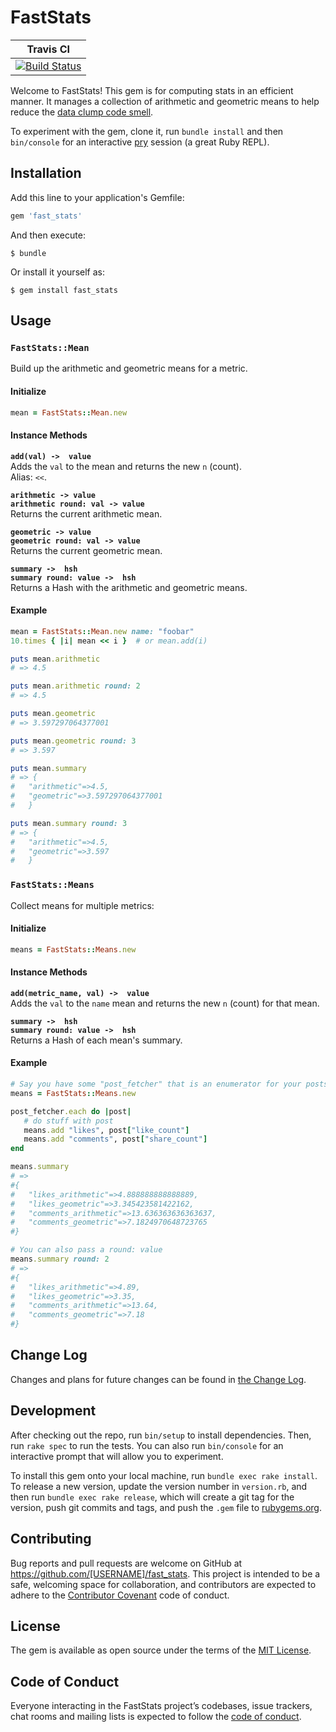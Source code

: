 # FastStats

| Travis CI|
|----------|
| [![Build Status](https://travis-ci.org/kyle-rader/fast_stats.svg?branch=master)](https://travis-ci.org/kyle-rader/fast_stats) |

Welcome to FastStats!
This gem is for computing stats in an efficient manner.
It manages a collection of arithmetic and geometric means to help reduce the
[data clump code smell](https://sourcemaking.com/refactoring/smells/data-clumps).

To experiment with the gem, clone it, run `bundle install` and then
`bin/console` for an interactive [pry](http://pryrepl.org/)
 session (a great Ruby REPL).

## Installation

Add this line to your application's Gemfile:

```ruby
gem 'fast_stats'
```

And then execute:

    $ bundle

Or install it yourself as:

    $ gem install fast_stats

## Usage

### `FastStats::Mean`

Build up the arithmetic and geometric means for a metric.

#### Initialize

```ruby
mean = FastStats::Mean.new
```

#### Instance Methods

**`add(val) ->  value`**<br>
    Adds the `val` to the mean and returns the new `n` (count). <br>
    Alias: `<<`.

**`arithmetic -> value`**<br>
**`arithmetic round: val -> value`**<br>
    Returns the current arithmetic mean.

**`geometric -> value`**<br>
**`geometric round: val -> value`**<br>
    Returns the current geometric mean.

**`summary ->  hsh`** <br>
**`summary round: value ->  hsh`** <br>
Returns a Hash with the arithmetic and geometric means.

#### Example

```ruby
mean = FastStats::Mean.new name: "foobar"
10.times { |i| mean << i }  # or mean.add(i)

puts mean.arithmetic
# => 4.5

puts mean.arithmetic round: 2
# => 4.5

puts mean.geometric
# => 3.597297064377001

puts mean.geometric round: 3
# => 3.597

puts mean.summary
# => {
#   "arithmetic"=>4.5,
#   "geometric"=>3.597297064377001
#   }

puts mean.summary round: 3
# => {
#   "arithmetic"=>4.5,
#   "geometric"=>3.597
#   }
```

### `FastStats::Means`

Collect means for multiple metrics:

#### Initialize

```ruby
means = FastStats::Means.new
```

#### Instance Methods

**`add(metric_name, val) ->  value`**<br>
Adds the `val` to the `name` mean and returns the new `n` (count) for that
mean. <br>

**`summary ->  hsh`** <br>
**`summary round: value ->  hsh`** <br>
Returns a Hash of each mean's summary.

#### Example

```ruby
# Say you have some "post_fetcher" that is an enumerator for your posts.
means = FastStats::Means.new

post_fetcher.each do |post|
   # do stuff with post
   means.add "likes", post["like_count"]
   means.add "comments", post["share_count"]
end

means.summary
# =>
#{
#   "likes_arithmetic"=>4.888888888888889,
#   "likes_geometric"=>3.345423581422162,
#   "comments_arithmetic"=>13.636363636363637,
#   "comments_geometric"=>7.1824970648723765
#}

# You can also pass a round: value
means.summary round: 2
# =>
#{
#   "likes_arithmetic"=>4.89,
#   "likes_geometric"=>3.35,
#   "comments_arithmetic"=>13.64,
#   "comments_geometric"=>7.18
#}

```


## Change Log

Changes and plans for future changes can be found in [the Change Log](./CHANGE_LOG.md).

## Development

After checking out the repo, run `bin/setup` to install dependencies. Then, run
 `rake spec` to run the tests. You can also run `bin/console` for an interactive
 prompt that will allow you to experiment.

To install this gem onto your local machine, run `bundle exec rake install`.
To release a new version, update the version number in `version.rb`, and then
run `bundle exec rake release`, which will create a git tag for the version,
push git commits and tags, and push the `.gem` file
to [rubygems.org](https://rubygems.org).

## Contributing

Bug reports and pull requests are welcome on GitHub at
https://github.com/[USERNAME]/fast_stats. This project is intended to be a safe,
 welcoming space for collaboration, and contributors are expected to adhere to
 the [Contributor Covenant](http://contributor-covenant.org) code of conduct.

## License

The gem is available as open source under the terms of the
[MIT License](https://opensource.org/licenses/MIT).

## Code of Conduct

Everyone interacting in the FastStats project’s codebases, issue trackers, chat
rooms and mailing lists is expected to follow the
[code of conduct](https://github.com/[USERNAME]/fast_stats/blob/master/CODE_OF_CONDUCT.md).
